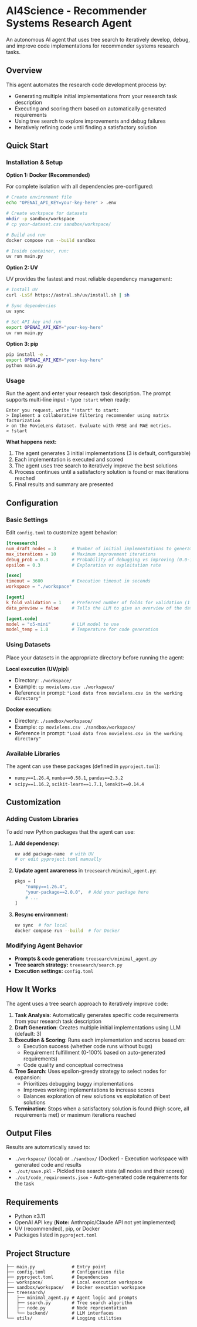 # AI4Science - Recommender Systems Research Agent

An autonomous AI agent that uses tree search to iteratively develop, debug, and improve code implementations for recommender systems research tasks.

## Overview

This agent automates the research code development process by:
- Generating multiple initial implementations from your research task description
- Executing and scoring them based on automatically generated requirements
- Using tree search to explore improvements and debug failures
- Iteratively refining code until finding a satisfactory solution

## Quick Start

### Installation & Setup

**Option 1: Docker (Recommended)**

For complete isolation with all dependencies pre-configured:

```bash
# Create environment file
echo "OPENAI_API_KEY=your-key-here" > .env

# Create workspace for datasets
mkdir -p sandbox/workspace
# cp your-dataset.csv sandbox/workspace/

# Build and run
docker compose run --build sandbox

# Inside container, run:
uv run main.py
```

**Option 2: UV**

UV provides the fastest and most reliable dependency management:

```bash
# Install UV
curl -LsSf https://astral.sh/uv/install.sh | sh

# Sync dependencies
uv sync

# Set API key and run
export OPENAI_API_KEY="your-key-here"
uv run main.py
```

**Option 3: pip**

```bash
pip install -e .
export OPENAI_API_KEY="your-key-here"
python main.py
```

### Usage

Run the agent and enter your research task description. The prompt supports multi-line input - type `!start` when ready:

```
Enter you request, write "!start" to start:
> Implement a collaborative filtering recommender using matrix factorization
> on the MovieLens dataset. Evaluate with RMSE and MAE metrics.
> !start
```

**What happens next:**
1. The agent generates 3 initial implementations (3 is default, configurable)
2. Each implementation is executed and scored
3. The agent uses tree search to iteratively improve the best solutions
4. Process continues until a satisfactory solution is found or max iterations reached
5. Final results and summary are presented

## Configuration

### Basic Settings

Edit `config.toml` to customize agent behavior:

```toml
[treesearch]
num_draft_nodes = 3      # Number of initial implementations to generate
max_iterations = 10      # Maximum improvement iterations
debug_prob = 0.3         # Probability of debugging vs improving (0.0-1.0)
epsilon = 0.3            # Exploration vs exploitation rate

[exec]
timeout = 3600           # Execution timeout in seconds
workspace = "./workspace"

[agent]
k_fold_validation = 1    # Preferred number of folds for validation (1 = no CV)
data_preview = false     # Tells the LLM to give an overview of the dataset structure

[agent.code]
model = "o5-mini"        # LLM model to use
model_temp = 1.0         # Temperature for code generation
```

### Using Datasets

Place your datasets in the appropriate directory before running the agent:

**Local execution (UV/pip):**
- Directory: `./workspace/`
- Example: `cp movielens.csv ./workspace/`
- Reference in prompt: `"Load data from movielens.csv in the working directory"`

**Docker execution:**
- Directory: `./sandbox/workspace/`
- Example: `cp movielens.csv ./sandbox/workspace/`
- Reference in prompt: `"Load data from movielens.csv in the working directory"`

### Available Libraries

The agent can use these packages (defined in `pyproject.toml`):
- `numpy==1.26.4`, `numba==0.58.1`, `pandas==2.3.2`
- `scipy==1.16.2`, `scikit-learn==1.7.1`, `lenskit==0.14.4`

## Customization

### Adding Custom Libraries

To add new Python packages that the agent can use:

1. **Add dependency:**
   ```bash
   uv add package-name  # with UV
   # or edit pyproject.toml manually
   ```

2. **Update agent awareness** in `treesearch/minimal_agent.py`:
   ```python
   pkgs = [
       "numpy==1.26.4",
       "your-package==2.0.0",  # Add your package here
       # ...
   ]
   ```

3. **Resync environment:**
   ```bash
   uv sync  # for local
   docker compose run --build  # for Docker
   ```

### Modifying Agent Behavior

- **Prompts & code generation:** `treesearch/minimal_agent.py`
- **Tree search strategy:** `treesearch/search.py`
- **Execution settings:** `config.toml`

## How It Works

The agent uses a tree search approach to iteratively improve code:

1. **Task Analysis**: Automatically generates specific code requirements from your research task description
2. **Draft Generation**: Creates multiple initial implementations using LLM (default: 3)
3. **Execution & Scoring**: Runs each implementation and scores based on:
   - Execution success (whether code runs without bugs)
   - Requirement fulfillment (0-100% based on auto-generated requirements)
   - Code quality and conceptual correctness
4. **Tree Search**: Uses epsilon-greedy strategy to select nodes for expansion:
   - Prioritizes debugging buggy implementations
   - Improves working implementations to increase scores
   - Balances exploration of new solutions vs exploitation of best solutions
5. **Termination**: Stops when a satisfactory solution is found (high score, all requirements met) or maximum iterations reached

## Output Files

Results are automatically saved to:
- `./workspace/` (local) or `./sandbox/` (Docker) - Execution workspace with generated code and results
- `./out/save.pkl` - Pickled tree search state (all nodes and their scores)
- `./out/code_requirements.json` - Auto-generated code requirements for the task

## Requirements

- Python ≥3.11
- OpenAI API key (**Note:** Anthropic/Claude API not yet implemented)
- UV (recommended), pip, or Docker
- Packages listed in `pyproject.toml`

## Project Structure

```
├── main.py              # Entry point
├── config.toml          # Configuration file
├── pyproject.toml       # Dependencies
├── workspace/           # Local execution workspace
├── sandbox/workspace/   # Docker execution workspace
├── treesearch/
│   ├── minimal_agent.py # Agent logic and prompts
│   ├── search.py        # Tree search algorithm
│   ├── node.py          # Node representation
│   └── backend/         # LLM interfaces
└── utils/               # Logging utilities
```
